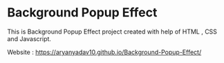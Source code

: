 # Background Popup Effect
 
This is Background Popup Effect project created with help of HTML , CSS and Javascript.

Website :  https://aryanyadav10.github.io/Background-Popup-Effect/
